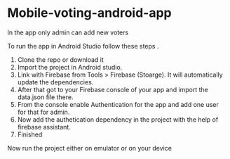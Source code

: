 # Mobile-voting-android-app
In the app only admin can add new voters

To run the app in Android Studio follow these steps .
<ol>
<li>Clone the repo or download it</li>
<li>Import the project in Android studio.</li>
<li>Link with Firebase from Tools > Firebase  (Stoarge). It will  automatically update the dependencies.</li>
<li>After that got to your Firebase console of your app and import the data.json file there.</li>
<li>From the console enable Authentication for the app and add one user for that for admin.</li>
<li>Now add the authetication dependency in the project with the help of firebase assistant.</li>
<li>Finished</li>
</ol>
Now run the project either on emulator or on your device
